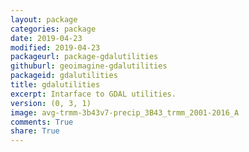 ```yaml
---
layout: package
categories: package
date: 2019-04-23
modified: 2019-04-23
packageurl: package-gdalutilities
githuburl: geoimagine-gdalutilities
packageid: gdalutilities
title: gdalutilities
excerpt: Intarface to GDAL utilities.
version: (0, 3, 1)
image: avg-trmm-3b43v7-precip_3B43_trmm_2001-2016_A
comments: True
share: True
---
```

